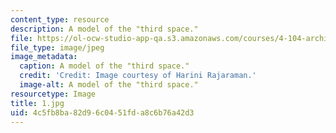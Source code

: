 ```yaml
---
content_type: resource
description: A model of the "third space."
file: https://ol-ocw-studio-app-qa.s3.amazonaws.com/courses/4-104-architecture-studio-intentions-spring-2005/4c5fb8ba82d96c0451fda8c6b76a42d3_1.jpg
file_type: image/jpeg
image_metadata:
  caption: A model of the "third space."
  credit: 'Credit: Image courtesy of Harini Rajaraman.'
  image-alt: A model of the "third space."
resourcetype: Image
title: 1.jpg
uid: 4c5fb8ba-82d9-6c04-51fd-a8c6b76a42d3
---
```

